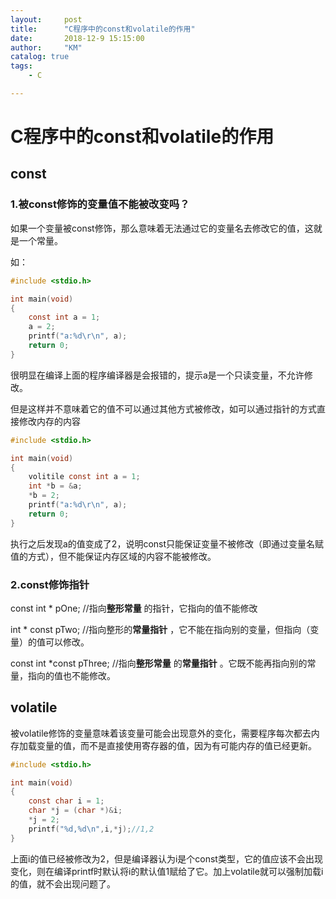 ```yaml
---
layout:     post
title:      "C程序中的const和volatile的作用"
date:       2018-12-9 15:15:00
author:     "KM"
catalog: true
tags:
    - C

---
```


# C程序中的const和volatile的作用

## const

### 1.被const修饰的变量值不能被改变吗？

如果一个变量被const修饰，那么意味着无法通过它的变量名去修改它的值，这就是一个常量。

如：

```c
#include <stdio.h>

int main(void)
{
    const int a = 1;
	a = 2;
    printf("a:%d\r\n", a);
    return 0;
}
```

很明显在编译上面的程序编译器是会报错的，提示a是一个只读变量，不允许修改。

但是这样并不意味着它的值不可以通过其他方式被修改，如可以通过指针的方式直接修改内存的内容

```c
#include <stdio.h>

int main(void)
{
    volitile const int a = 1;
	int *b = &a;
	*b = 2;
    printf("a:%d\r\n", a);
    return 0;
}
```

执行之后发现a的值变成了2，说明const只能保证变量不被修改（即通过变量名赋值的方式），但不能保证内存区域的内容不能被修改。

### 2.const修饰指针

const int * pOne;    //指向**整形常量** 的指针，它指向的值不能修改

int * const pTwo;    //指向整形的**常量指针** ，它不能在指向别的变量，但指向（变量）的值可以修改。 

const int *const pThree;  //指向**整形常量** 的**常量指针** 。它既不能再指向别的常量，指向的值也不能修改。

## volatile

被volatile修饰的变量意味着该变量可能会出现意外的变化，需要程序每次都去内存加载变量的值，而不是直接使用寄存器的值，因为有可能内存的值已经更新。

```c
#include <stdio.h>

int main(void)
{
    const char i = 1;
    char *j = (char *)&i;
    *j = 2; 
    printf("%d,%d\n",i,*j);//1,2
}
```

上面i的值已经被修改为2，但是编译器认为i是个const类型，它的值应该不会出现变化，则在编译printf时默认将i的默认值1赋给了它。加上volatile就可以强制加载i的值，就不会出现问题了。